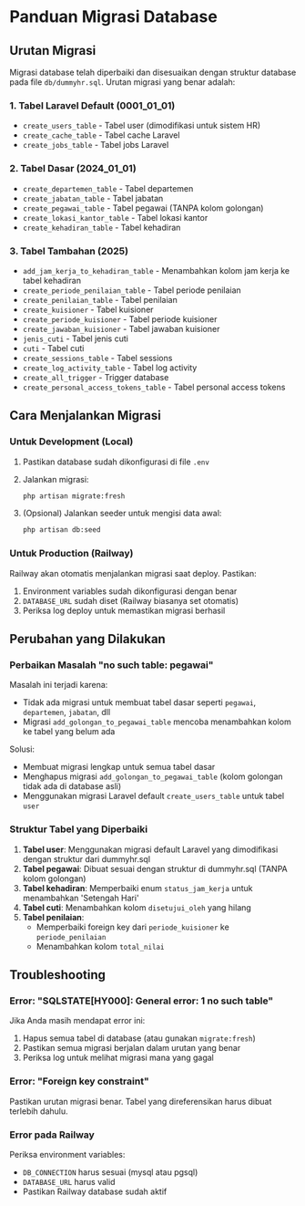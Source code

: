# Panduan Migrasi Database

## Urutan Migrasi

Migrasi database telah diperbaiki dan disesuaikan dengan struktur database pada file `db/dummyhr.sql`. Urutan migrasi yang benar adalah:

### 1. Tabel Laravel Default (0001_01_01)
- `create_users_table` - Tabel user (dimodifikasi untuk sistem HR)
- `create_cache_table` - Tabel cache Laravel
- `create_jobs_table` - Tabel jobs Laravel

### 2. Tabel Dasar (2024_01_01)
- `create_departemen_table` - Tabel departemen
- `create_jabatan_table` - Tabel jabatan
- `create_pegawai_table` - Tabel pegawai (TANPA kolom golongan)
- `create_lokasi_kantor_table` - Tabel lokasi kantor
- `create_kehadiran_table` - Tabel kehadiran

### 3. Tabel Tambahan (2025)
- `add_jam_kerja_to_kehadiran_table` - Menambahkan kolom jam kerja ke tabel kehadiran
- `create_periode_penilaian_table` - Tabel periode penilaian
- `create_penilaian_table` - Tabel penilaian
- `create_kuisioner` - Tabel kuisioner
- `create_periode_kuisioner` - Tabel periode kuisioner
- `create_jawaban_kuisioner` - Tabel jawaban kuisioner
- `jenis_cuti` - Tabel jenis cuti
- `cuti` - Tabel cuti
- `create_sessions_table` - Tabel sessions
- `create_log_activity_table` - Tabel log activity
- `create_all_trigger` - Trigger database
- `create_personal_access_tokens_table` - Tabel personal access tokens

## Cara Menjalankan Migrasi

### Untuk Development (Local)

1. Pastikan database sudah dikonfigurasi di file `.env`
2. Jalankan migrasi:
   ```bash
   php artisan migrate:fresh
   ```

3. (Opsional) Jalankan seeder untuk mengisi data awal:
   ```bash
   php artisan db:seed
   ```

### Untuk Production (Railway)

Railway akan otomatis menjalankan migrasi saat deploy. Pastikan:

1. Environment variables sudah dikonfigurasi dengan benar
2. `DATABASE_URL` sudah diset (Railway biasanya set otomatis)
3. Periksa log deploy untuk memastikan migrasi berhasil

## Perubahan yang Dilakukan

### Perbaikan Masalah "no such table: pegawai"

Masalah ini terjadi karena:
- Tidak ada migrasi untuk membuat tabel dasar seperti `pegawai`, `departemen`, `jabatan`, dll
- Migrasi `add_golongan_to_pegawai_table` mencoba menambahkan kolom ke tabel yang belum ada

Solusi:
- Membuat migrasi lengkap untuk semua tabel dasar
- Menghapus migrasi `add_golongan_to_pegawai_table` (kolom golongan tidak ada di database asli)
- Menggunakan migrasi Laravel default `create_users_table` untuk tabel `user`

### Struktur Tabel yang Diperbaiki

1. **Tabel user**: Menggunakan migrasi default Laravel yang dimodifikasi dengan struktur dari dummyhr.sql
2. **Tabel pegawai**: Dibuat sesuai dengan struktur di dummyhr.sql (TANPA kolom golongan)
3. **Tabel kehadiran**: Memperbaiki enum `status_jam_kerja` untuk menambahkan 'Setengah Hari'
4. **Tabel cuti**: Menambahkan kolom `disetujui_oleh` yang hilang
5. **Tabel penilaian**: 
   - Memperbaiki foreign key dari `periode_kuisioner` ke `periode_penilaian`
   - Menambahkan kolom `total_nilai`

## Troubleshooting

### Error: "SQLSTATE[HY000]: General error: 1 no such table"

Jika Anda masih mendapat error ini:
1. Hapus semua tabel di database (atau gunakan `migrate:fresh`)
2. Pastikan semua migrasi berjalan dalam urutan yang benar
3. Periksa log untuk melihat migrasi mana yang gagal

### Error: "Foreign key constraint"

Pastikan urutan migrasi benar. Tabel yang direferensikan harus dibuat terlebih dahulu.

### Error pada Railway

Periksa environment variables:
- `DB_CONNECTION` harus sesuai (mysql atau pgsql)
- `DATABASE_URL` harus valid
- Pastikan Railway database sudah aktif


